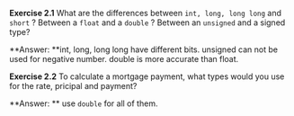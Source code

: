 **Exercise 2.1** What are the differences between `int, long, long long` and `short` ? Between a `float` and a `double` ? Between an `unsigned` and a signed type?

**Answer: **int, long, long long have different bits. unsigned can not be used for negative number. double is more accurate than float.


**Exercise 2.2** To calculate a mortgage payment, what types would you use for the rate, pricipal and payment?

**Answer: ** use `double` for all of them.



